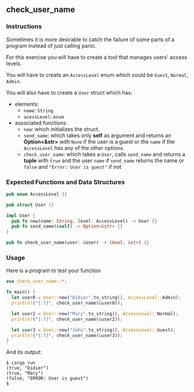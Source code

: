 ## check_user_name

### Instructions

Sometimes it is more desirable to catch the failure of some parts of a program instead of just calling panic.

For this exercise you will have to create a tool that manages users' access levels.

You will have to create an `AccessLevel` enum which could be `Guest`, `Normal`, `Admin`.

You will also have to create a `User` struct which has:

- elements:
  - `name`: `String`
  - `acessLevel`: `enum`
- associated functions:
  - `new`: which initializes the struct.
  - `send_name`: which takes only **self** as argument and returns an **Option<&str>** with `None` if the user is a guest or the `name` if the `AccessLevel` has any of the other options.
  - `check_user_name`: which takes a `User`, calls `send_name` and returns a **tuple** with `true` and the user `name` if `send_name` returns the name or `false` and `"Error: User is guest"` if not

### Expected Functions and Data Structures

```rust
pub enum AccessLevel {}

pub struct User {}

impl User {
  pub fn new(name: String, level: AccessLevel) -> User {}
  pub fn send_name(&self) -> Option<&str> {}
}

pub fn check_user_name(user: &User) -> (bool, &str) {}
```

### Usage

Here is a program to test your function

```rust
use check_user_name::*;

fn main() {
  let user0 = User::new("Didier".to_string(), AccessLevel::Admin);
  println!("{:?}", check_user_name(&user0));

  let user2 = User::new("Mary".to_string(), AccessLevel::Normal);
  println!("{:?}", check_user_name(&user2));

  let user3 = User::new("John".to_string(), AccessLevel::Guest);
  println!("{:?}", check_user_name(&user3));
}
```

And its output:

```console
$ cargo run
(true, "Didier")
(true, "Mary")
(false, "ERROR: User is guest")
$
```
